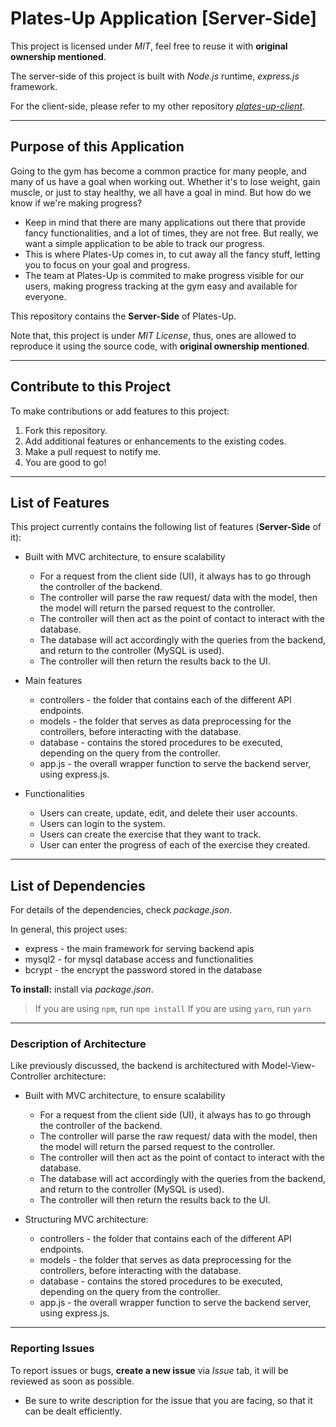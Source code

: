 # Plates-Up Application [Server-Side]

This project is licensed under _MIT_, feel free to reuse it with **original ownership mentioned**.

The server-side of this project is built with _Node.js_ runtime, _express.js_ framework.

For the client-side, please refer to my other repository [_plates-up-client_](https://github.com/andrewtclin/plates-up-client).

---

## Purpose of this Application

Going to the gym has become a common practice for many people, and many of us have a goal when working out. Whether it's to lose weight, gain muscle, or just to stay healthy, we all have a goal in mind. But how do we know if we're making progress?

- Keep in mind that there are many applications out there that provide fancy functionalities, and a lot of times, they are not free. But really, we want a simple application to be able to track our progress.
- This is where Plates-Up comes in, to cut away all the fancy stuff, letting you to focus on your goal and progress.
- The team at Plates-Up is commited to make progress visible for our users, making progress tracking at the gym easy and available for everyone.

This repository contains the **Server-Side** of Plates-Up.

Note that, this project is under _MIT License_, thus, ones are allowed to reproduce it using the source code, with **original ownership mentioned**.

---

## Contribute to this Project

To make contributions or add features to this project:

1. Fork this repository.
2. Add additional features or enhancements to the existing codes.
3. Make a pull request to notify me.
4. You are good to go!

---

## List of Features

This project currently contains the following list of features (**Server-Side** of it):

- Built with MVC architecture, to ensure scalability
  - For a request from the client side (UI), it always has to go through the controller of the backend.
  - The controller will parse the raw request/ data with the model, then the model will return the parsed request to the controller.
  - The controller will then act as the point of contact to interact with the database.
  - The database will act accordingly with the queries from the backend, and return to the controller (MySQL is used).
  - The controller will then return the results back to the UI.

- Main features
  - controllers - the folder that contains each of the different API endpoints.
  - models - the folder that serves as data preprocessing for the controllers, before interacting with the database.
  - database - contains the stored procedures to be executed, depending on the query from the controller.
  - app.js - the overall wrapper function to serve the backend server, using express.js.

- Functionalities
  - Users can create, update, edit, and delete their user accounts.
  - Users can login to the system.
  - Users can create the exercise that they want to track.
  - User can enter the progress of each of the exercise they created.

---

## List of Dependencies

For details of the dependencies, check _package.json_.

In general, this project uses:

- express - the main framework for serving backend apis
- mysql2 - for mysql database access and functionalities
- bcrypt - the encrypt the password stored in the database

**To install:** install via _package.json_.

> If you are using `npm`, run `npm install`
> If you are using `yarn`, run `yarn`

---

### Description of Architecture

Like previously discussed, the backend is architectured with Model-View-Controller architecture:

- Built with MVC architecture, to ensure scalability
  - For a request from the client side (UI), it always has to go through the controller of the backend.
  - The controller will parse the raw request/ data with the model, then the model will return the parsed request to the controller.
  - The controller will then act as the point of contact to interact with the database.
  - The database will act accordingly with the queries from the backend, and return to the controller (MySQL is used).
  - The controller will then return the results back to the UI.
 
- Structuring MVC architecture:
  - controllers - the folder that contains each of the different API endpoints.
  - models - the folder that serves as data preprocessing for the controllers, before interacting with the database.
  - database - contains the stored procedures to be executed, depending on the query from the controller.
  - app.js - the overall wrapper function to serve the backend server, using express.js.
---

### Reporting Issues

To report issues or bugs, **create a new issue** via _Issue_ tab, it will be reviewed as soon as possible.

- Be sure to write description for the issue that you are facing, so that it can be dealt efficiently.
